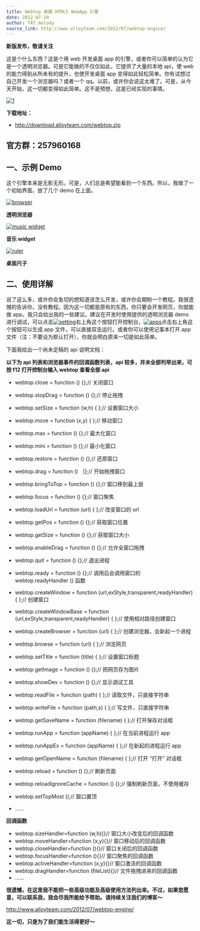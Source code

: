 ```yaml
---
title: Webtop 桌面 HTML5 WebApp 引擎
date: 2012-07-20
author: TAT.melody
source_link: http://www.alloyteam.com/2012/07/webtop-engine/
---
```


<!-- {% raw %} - for jekyll -->

**新版发布，敬请关注**

这是个什么东西？这是个用 web 开发桌面 app 的引擎，或者你可以简单的认为它是一个透明浏览器。可是它能做的不仅仅如此，它提供了大量的本地 api，使 web 的能力得到从所未有的提升，也使开发桌面 app 变得如此轻松简单。你有试想过自己开发一个浏览器吗？或者一个 qq。以前，或许你会说这太难了。可是，从今天开始，这一切都变得如此简单。这不是预想，这是已经实现的事情。

[![](http://www.alloyteam.com/wp-content/uploads/2012/07/1.png "1")](http://www.alloyteam.com/wp-content/uploads/2012/07/1.png)

**下载地址：**

-   <http://download.alloyteam.com/webtop.zip>

## 官方群：257960168

## 一、示例 Demo

这个引擎本来是无影无形。可是，人们总是希望能看到一个东西。所以，我做了一个初始界面，放了几个 demo 在上面。

[![](http://www.alloyteam.com/wp-content/uploads/2012/07/browser.png "browser")](http://www.alloyteam.com/wp-content/uploads/2012/07/browser.png)

**透明浏览器**

[![](http://www.alloyteam.com/wp-content/uploads/2012/07/music-widget.png "music widget")](http://www.alloyteam.com/wp-content/uploads/2012/07/music-widget.png)

**音乐 widget**

[![](http://www.alloyteam.com/wp-content/uploads/2012/07/ruler.png "ruler")](http://www.alloyteam.com/wp-content/uploads/2012/07/ruler.png)

**桌面尺子**

## 二、使用详解

说了这么多，或许你会急切的想知道该怎么开发，或许你会期盼一个教程。我很遗憾的告诉你，没有教程。因为这一切都是原有的东西，你只要会开发网页，你就能做 app。我只会给出我的一些建议。建议在开发时使用提供的透明浏览器 demo 进行调试，可以点击[![](http://www.alloyteam.com/wp-content/uploads/2012/07/setting1.png "setting")](http://www.alloyteam.com/wp-content/uploads/2012/07/setting1.png)右上角这个按钮打开控制台，[![](http://www.alloyteam.com/wp-content/uploads/2012/07/apps1.png "apps")](http://www.alloyteam.com/wp-content/uploads/2012/07/apps1.png)点击右上角这个按钮可以生成.app 文件，可以直接双击运行。或者你可以使用记事本打开.app 文件（注：不要设为默认打开），你就会明白原来一切是如此简单。

下面我给出一个尚未定稿的 api 说明文档：

**以下为 api 列表和浏览器事件的回调函数列表，api 较多，并未全部列举出来，可按 f12 打开控制台输入 webtop 查看全部 api**

-   webtop.close = function () {};// 关闭窗口

-   webtop.stopDrag = function () {};// 停止拖拽

-   webtop.setSize = function (w,h) { };// 设置窗口大小

-   webtop.move = function (x,y) { };// 移动窗口

-   webtop.max = function () {};// 最大化窗口

-   webtop.mini = function () {};// 最小化窗口

-   webtop.restore = function () {};// 还原窗口

-   webtop.drag = function () ｛};// 开始拖拽窗口

-   webtop.bringToTop = function () {};// 窗口移到最上层

-   webtop.focus = function () {};// 窗口聚焦

-   webtop.loadUrl = function (url) { };// 改变窗口的 url

-   webtop.getPos = function () {};// 获取窗口位置

-   webtop.getSize = function () {};// 获取窗口大小

-   webtop.enableDrag = function () {};// 允许全窗口拖拽

-   webtop.quit = function () {};// 退出进程

-   webtop.ready = function () {};// 调用后会调用窗口的 webtop.readyHandler () 函数

-   webtop.createWindow = function (url,exStyle,transparent,readyHandler) { };// 创建窗口

-   webtop.createWindowBase = function (url,exStyle,transparent,readyHandler) { };// 使用相对路径创建窗口

-   webtop.createBrowser = function (url) { };// 创建浏览器，会新起一个进程

-   webtop.browse = function (url) { };// 浏览网页

-   webtop.setTitle = function (title) { };// 设置窗口标题

-   webtop.getImage = function () {};// 把网页存为图片

-   webtop.showDev = function () {};// 显示调试工具

-   webtop.readFile = function (path) { };// 读取文件，只直接字符串

-   webtop.writeFile = function (path,s) { };// 写文件，只直接字符串

-   webtop.getSaveName = function (filename) { };// 打开保存对话框

-   webtop.runApp = function (appName) { };// 在当前进程运行 app

-   webtop.runAppEx = function (appName) { };// 在新起的进程运行 app

-   webtop.getOpenName = function (filename) { };// 打开 “打开” 对话框

-   webtop.reload = function () {};// 刷新页面

-   webtop.reloadIgnoreCache = function () {};// 强制刷新页面，不使用缓存

-   webtop.setTopMost ();// 窗口置顶

-   ……

**回调函数**

-   webtop.sizeHandler=function (w,h){}// 窗口大小改变后的回调函数
-   webtop.moveHandler=function (x,y){}// 窗口移动后的回调函数
-   webtop.closeHandler=function (){}// 窗口关闭后的回调函数
-   webtop.focusHandler=function (){}// 窗口聚焦的回调函数
-   webtop.activeHandler=function (x,y){}// 窗口激活的回调函数
-   webtop.dragHandler=function (fileList){}// 文件拖拽进来的回调函数
-   ……

**很遗憾，在这里我不能把一些高级功能及高级使用方法列出来。不过，如果您愿意，可以联系我，我会尽我所能给予帮助。请持续关注我们的博客～**

<http://www.alloyteam.com/2012/07/webtop-engine/>

**这一切，只是为了我们能生活得更好～**

<!-- {% endraw %} - for jekyll -->